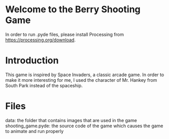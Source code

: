 # Welcome to the Berry Shooting Game

In order to run .pyde files, please install Processing from https://processing.org/download.

# Introduction

This game is inspired by Space Invaders, a classic arcade game. In order to make it more interesting for me, I used the character of Mr. Hankey from South Park instead of the spaceship.

# Files

data: the folder that contains images that are used in the game
shooting_game.pyde: the source code of the game which causes the game to animate and run properly
